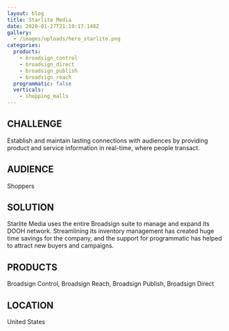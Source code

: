 ```yaml
---
layout: blog
title: Starlite Media
date: 2020-01-27T21:19:17.148Z
gallery:
  - /images/uploads/hero_starlite.png
categories:
  products:
    - broadsign_control
    - broadsign_direct
    - broadsign_publish
    - broadsign_reach
  programmatic: false
  verticals:
    - shopping_malls
---
```

## CHALLENGE

Establish and maintain lasting connections with audiences by providing product and service information in real-time, where people transact.

## AUDIENCE

Shoppers

## SOLUTION

Starlite Media uses the entire Broadsign suite to manage and expand its DOOH network. Streamlining its inventory management has created huge time savings for the company, and the support for programmatic has helped to attract new buyers and campaigns. 

## PRODUCTS 

Broadsign Control, Broadsign Reach, Broadsign Publish, Broadsign Direct

## LOCATION

United States

